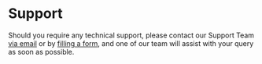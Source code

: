 # Support

Should you require any technical support, please contact our Support Team [via email](mailto:support@g1ant.com) or by [filling a form](https://g1ant.fogbugz.com/default.asp?pg=pgPublicEdit), and one of our team will assist with your query as soon as possible.

